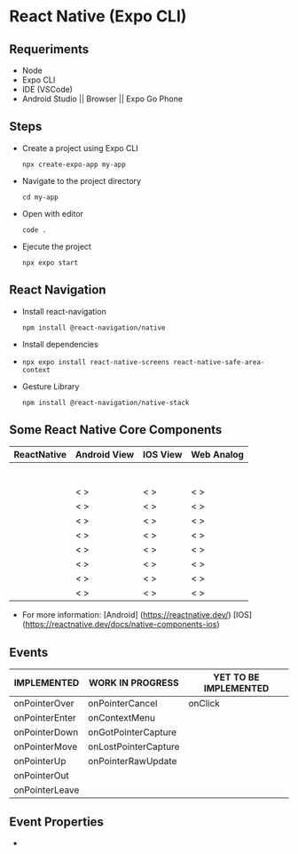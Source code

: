 # React Native (Expo CLI)
<!-- ? Create React Native App  -->

## Requeriments

- Node
- Expo CLI
- IDE (VSCode)
- Android Studio || Browser || Expo Go Phone

## Steps

- Create a project using Expo CLI
  
  `npx create-expo-app my-app`

- Navigate to the project directory
  
  `cd my-app`

- Open with editor
  
  `code .`

- Ejecute the project
  
  `npx expo start`


## React Navigation

- Install react-navigation
  
  `npm install @react-navigation/native`

- Install dependencies
- 
  `npx expo install react-native-screens react-native-safe-area-context`

- Gesture Library
  
  `npm install @react-navigation/native-stack`


## Some React Native Core Components

| ReactNative         | Android View | IOS View       | Web Analog |
| ------------------- | ------------ | -------------- | ---------- |
| <View>              | <ViewGroup>  | <UIView>       | <div>      |
| <Text>              | <TextView>   | <UITextView>   | <p>        |
| <Image>             | <ImageView>  | <UIImageView>  | <img>      |
| <ScrolView>         | <ScrollView> | <UIScrollView> | <div>      |
| <Pressable>         | <        >   | <           >  | <     >    |
| <TouchableOpacity>  | <        >   | <           >  | <     >    |
| <StatusBar>         | <        >   | <           >  | <     >    |
| <Navigator>         | <        >   | <           >  | <     >    |
| <ActivityIndicator> | <        >   | <           >  | <     >    |
| <FlatList>          | <        >   | <           >  | <     >    |
| <ActivityIndicator> | <        >   | <           >  | <     >    |
| <ActivityIndicator> | <        >   | <           >  | <     >    |

* For more information: 
[Android] (https://reactnative.dev/)
[IOS] (https://reactnative.dev/docs/native-components-ios)


## Events

| IMPLEMENTED    | WORK IN PROGRESS     | YET TO BE IMPLEMENTED |
| -------------- | -------------------- | --------------------- |
| onPointerOver  | onPointerCancel      | onClick               |
| onPointerEnter | onContextMenu        |                       |
| onPointerDown  | onGotPointerCapture  |                       |
| onPointerMove  | onLostPointerCapture |                       |
| onPointerUp    | onPointerRawUpdate   |                       |
| onPointerOut   |                      |                       |
| onPointerLeave |                      |                       |


## Event Properties

- 



